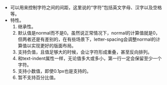 - 可以用来控制字符之间的间距，这里说的“字符”包括英文字母、汉字以及空格等。
- 特性。
	1. 继承性。
	2. 默认值是normal而不是0。虽然说正常情况下，normal的计算值就是0，但两者还是有差别的，在有些场景下，letter-spacing会调整normal的计算值以实现更好的版面布局。
	3. 支持负值，且值足够大的时候，会让字符形成重叠，甚至反向排列。
	4. 和text-indent属性一样，无论值多大或多小，第一行一定会保留至少一个字符。
	5. 支持小数值，即使0.1px也是支持的。
	6. 暂不支持百分比值。